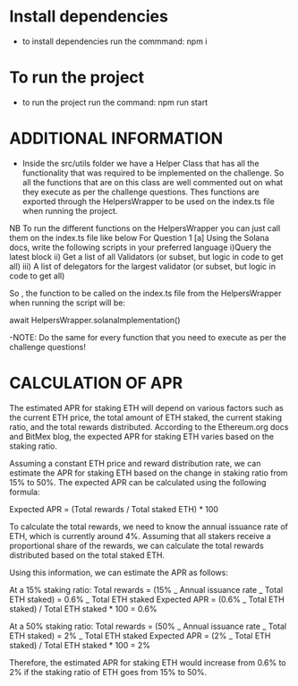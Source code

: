 # Install dependencies

- to install dependencies run the commmand: npm i

# To run the project

- to run the project run the command: npm run start

# ADDITIONAL INFORMATION

- Inside the src/utils folder we have a Helper Class that has all the functionality that was required to be implemented on the challenge. So all the functions that are on this class are well commented out on what they execute as per the challenge questions. Thes functions are exported through the HelpersWrapper to be used on the index.ts file when running the project.

NB To run the different functions on the HelpersWrapper you can just call them on the index.ts file like below
For Question 1 [a] Using the Solana docs, write the following scripts in your preferred language
i)Query the latest block
ii) Get a list of all Validators (or subset, but logic in code to get all)
iii) A list of delegators for the largest validator (or subset, but logic in code to get all)

So , the function to be called on the index.ts file from the HelpersWrapper when running the script will be:

await HelpersWrapper.solanaImplementation()

-NOTE: Do the same for every function that you need to execute as per the challenge questions!

# CALCULATION OF APR

The estimated APR for staking ETH will depend on various factors such as the current ETH price, the total amount of ETH staked, the current staking ratio, and the total rewards distributed. According to the Ethereum.org docs and BitMex blog, the expected APR for staking ETH varies based on the staking ratio.

Assuming a constant ETH price and reward distribution rate, we can estimate the APR for staking ETH based on the change in staking ratio from 15% to 50%. The expected APR can be calculated using the following formula:

Expected APR = (Total rewards / Total staked ETH) \* 100

To calculate the total rewards, we need to know the annual issuance rate of ETH, which is currently around 4%. Assuming that all stakers receive a proportional share of the rewards, we can calculate the total rewards distributed based on the total staked ETH.

Using this information, we can estimate the APR as follows:

At a 15% staking ratio:
Total rewards = (15% _ Annual issuance rate _ Total ETH staked) = 0.6% _ Total ETH staked
Expected APR = (0.6% _ Total ETH staked) / Total ETH staked \* 100 = 0.6%

At a 50% staking ratio:
Total rewards = (50% _ Annual issuance rate _ Total ETH staked) = 2% _ Total ETH staked
Expected APR = (2% _ Total ETH staked) / Total ETH staked \* 100 = 2%

Therefore, the estimated APR for staking ETH would increase from 0.6% to 2% if the staking ratio of ETH goes from 15% to 50%.
